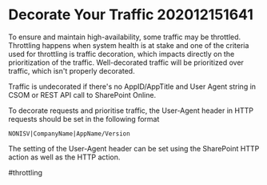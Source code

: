 # Decorate Your Traffic 202012151641

To ensure and maintain high-availability, some traffic may be throttled. Throttling happens when system health is at stake and one of the criteria used for throttling is traffic decoration, which impacts directly on the prioritization of the traffic. Well-decorated traffic will be prioritized over traffic, which isn't properly decorated.

Traffic is undecorated if there's no AppID/AppTitle and User Agent string in CSOM or REST API call to SharePoint Online.

To decorate requests and prioritise traffic, the User-Agent header in HTTP requests should be set in the following format

`NONISV|CompanyName|AppName/Version`

The setting of the User-Agent header can be set using the SharePoint HTTP action as well as the HTTP action.

#throttling